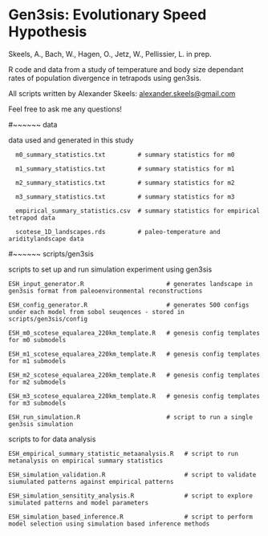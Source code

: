 # Gen3sis: Evolutionary Speed Hypothesis

Skeels, A., Bach, W., Hagen, O., Jetz, W., Pellissier, L. in prep. 

R code and data from a study of temperature and body size dependant rates of population divergence in tetrapods using gen3sis.

All scripts written by Alexander Skeels: alexander.skeels@gmail.com

Feel free to ask me any questions!

#~~~~~~ data

data used and generated in this study

      m0_summary_statistics.txt         # summary statistics for m0
  
      m1_summary_statistics.txt         # summary statistics for m1
  
      m2_summary_statistics.txt         # summary statistics for m2
  
      m3_summary_statistics.txt         # summary statistics for m3
      
      empirical_summary_statistics.csv  # summary statistics for empirical tetrapod data
  
      scotese_1D_landscapes.rds         # paleo-temperature and ariditylandscape data 
      

  
#~~~~~~ scripts/gen3sis

scripts to set up and run simulation experiment using gen3sis
  
    ESH_input_generator.R                       # generates landscape in gen3sis format from paleoenvironmental reconstructions
  
    ESH_config_generator.R                      # generates 500 configs under each model from sobol seuqences - stored in scripts/gen3sis/config
    
    ESH_m0_scotese_equalarea_220km_template.R   # genesis config templates for m0 submodels

    ESH_m1_scotese_equalarea_220km_template.R   # genesis config templates for m1 submodels
  
    ESH_m2_scotese_equalarea_220km_template.R   # genesis config templates for m2 submodels
  
    ESH_m3_scotese_equalarea_220km_template.R   # genesis config templates for m3 submodels
  
    ESH_run_simulation.R                        # script to run a single gen3sis simulation
    
 scripts to for data analysis
    
    ESH_empirical_summary_statistic_metaanalysis.R   # script to run metanalysis on empirical summary statistics
    
    ESH_simulation_validation.R                      # script to validate siumulated patterns against empirical patterns
    
    ESH_simulation_sensitity_analysis.R              # script to explore simulated patterns and model parameters
    
    ESH_simulation_based_inference.R                 # script to perform model selection using simulation based inference methods
    
